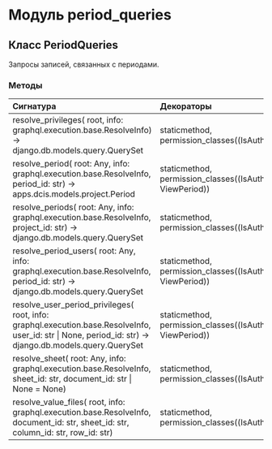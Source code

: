 # Модуль period_queries



## Класс PeriodQueries

Запросы записей, связанных с периодами.

### Методы

| Сигнатура                                                                                                                                                        | Декораторы                                                      | Описание |
| :--------------------------------------------------------------------------------------------------------------------------------------------------------------- | :-------------------------------------------------------------- | :------- |
| resolve_privileges( root, info: graphql.execution.base.ResolveInfo) -&#62; django.db.models.query.QuerySet                                                       | staticmethod, permission_classes((IsAuthenticated,))            | -        |
| resolve_period( root: Any, info: graphql.execution.base.ResolveInfo, period_id: str) -&#62; apps.dcis.models.project.Period                                      | staticmethod, permission_classes((IsAuthenticated, ViewPeriod)) | -        |
| resolve_periods( root: Any, info: graphql.execution.base.ResolveInfo, project_id: str) -&#62; django.db.models.query.QuerySet                                    | staticmethod, permission_classes((IsAuthenticated,))            | -        |
| resolve_period_users( root: Any, info: graphql.execution.base.ResolveInfo, period_id: str) -&#62; django.db.models.query.QuerySet                                | staticmethod, permission_classes((IsAuthenticated, ViewPeriod)) | -        |
| resolve_user_period_privileges( root, info: graphql.execution.base.ResolveInfo, user_id: str &#124; None, period_id: str) -&#62; django.db.models.query.QuerySet | staticmethod, permission_classes((IsAuthenticated, ViewPeriod)) | -        |
| resolve_sheet( root: Any, info: graphql.execution.base.ResolveInfo, sheet_id: str, document_id: str &#124; None = None)                                          | staticmethod, permission_classes((IsAuthenticated,))            | -        |
| resolve_value_files( root, info: graphql.execution.base.ResolveInfo, document_id: str, sheet_id: str, column_id: str, row_id: str)                               | staticmethod, permission_classes((IsAuthenticated,))            | -        |